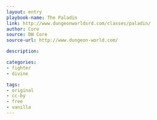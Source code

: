 ```yaml
---
layout: entry
playbook-name: The Paladin
link: http://www.dungeonworldsrd.com/classes/paladin/
author: Core
source: DW Core
source-url: http://www.dungeon-world.com/

description:

categories:
- fighter
- divine

tags:
- original
- cc-by
- free
- vanilla
---
```

